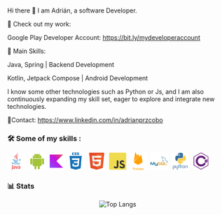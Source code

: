 ### 

Hi there 👋 I am Adrián, a software Developer.


🔗 Check out my work:

Google Play Developer Account: https://bit.ly/mydeveloperaccount


💼 Main Skills:

Java, Spring | Backend Development

Kotlin, Jetpack Compose | Android Development


I know some other technologies such as Python or Js, and I am also continuously expanding my skill set, eager to explore and integrate new technologies.


📩Contact: https://www.linkedin.com/in/adrianprzcobo

### :hammer_and_wrench: Some of my skills :
<div>
  <img src="https://github.com/devicons/devicon/blob/master/icons/java/java-original-wordmark.svg" title="Java" alt="Java" width="40" height="40"/>&nbsp;
  <img src="https://github.com/devicons/devicon/blob/master/icons/android/android-original.svg" title="Android" **alt="Android" width="40" height="40"/>
   <img src="https://github.com/devicons/devicon/blob/master/icons/kotlin/kotlin-original.svg" title="Kotlin" **alt="Kotlin" width="40" height="40"/>
  <img src="https://github.com/devicons/devicon/blob/master/icons/css3/css3-plain-wordmark.svg"  title="CSS3" alt="CSS" width="40" height="40"/>&nbsp;
  <img src="https://github.com/devicons/devicon/blob/master/icons/html5/html5-original.svg" title="HTML5" alt="HTML" width="40" height="40"/>&nbsp;
  <img src="https://github.com/devicons/devicon/blob/master/icons/javascript/javascript-original.svg" title="JavaScript" alt="JavaScript" width="40" height="40"/>&nbsp;
  <img src="https://github.com/devicons/devicon/blob/master/icons/firebase/firebase-plain-wordmark.svg" title="Firebase" alt="Firebase" width="40" height="40"/>&nbsp;
  <img src="https://github.com/devicons/devicon/blob/master/icons/mysql/mysql-original-wordmark.svg" title="MySQL"  alt="MySQL" width="40" height="40"/>&nbsp;
  <img src="https://github.com/devicons/devicon/blob/master/icons/python/python-original-wordmark.svg" title="Python"  alt="Python" width="40" height="40"/>&nbsp;
  <img src="https://github.com/devicons/devicon/blob/master/icons/csharp/csharp-line.svg" title="C#"  alt="C#" width="40" height="40"/>&nbsp;
</div>

### 📊 Stats

<div align="center">

![Top Langs](https://github-readme-stats.vercel.app/api/top-langs/?username=adrianprzcb&layout=compact&theme=vision-friendly-dark)

</div>



<!--

### 📊 Stats

<div align="center">
  [![GitHub Streak](http://github-readme-streak-stats.herokuapp.com?user=adrianprzcb&theme=radical)](https://git.io/streak-stats)     
  
  ![Adrian GitHub stats](https://github-readme-stats.vercel.app/api?username=adrianprzcb&show_icons=true&theme=radical)
    [![Top Langs](https://github-readme-stats.vercel.app/api/top-langs/?username=adrianprzcb&layout=compact&theme=radical)](https://github.com/anuraghazra/github-readme-stats)
</div>


  -->

<!--
### :fire: Most used languages in this Github:
![Top Langs](https://github-readme-stats.vercel.app/api/top-langs/?username=adrianprzcb)





**adrianprzcb/adrianprzcb** is a ✨ _special_ ✨ repository because its `README.md` (this file) appears on your GitHub profile.
![Anurag's GitHub stats](https://github-readme-stats.vercel.app/api?username=adrianprzcb&show_icons=true)
Here are some ideas to get you started: 

- 🔭 I’m currently working on ...
- 🌱 I’m currently learning ...
- 👯 I’m looking to collaborate on ...
- 🤔 I’m looking for help with ...
- 💬 Ask me about ...
- 📫 How to reach me: ...
- 😄 Pronouns: ...
- ⚡ Fun fact: ...
-->
